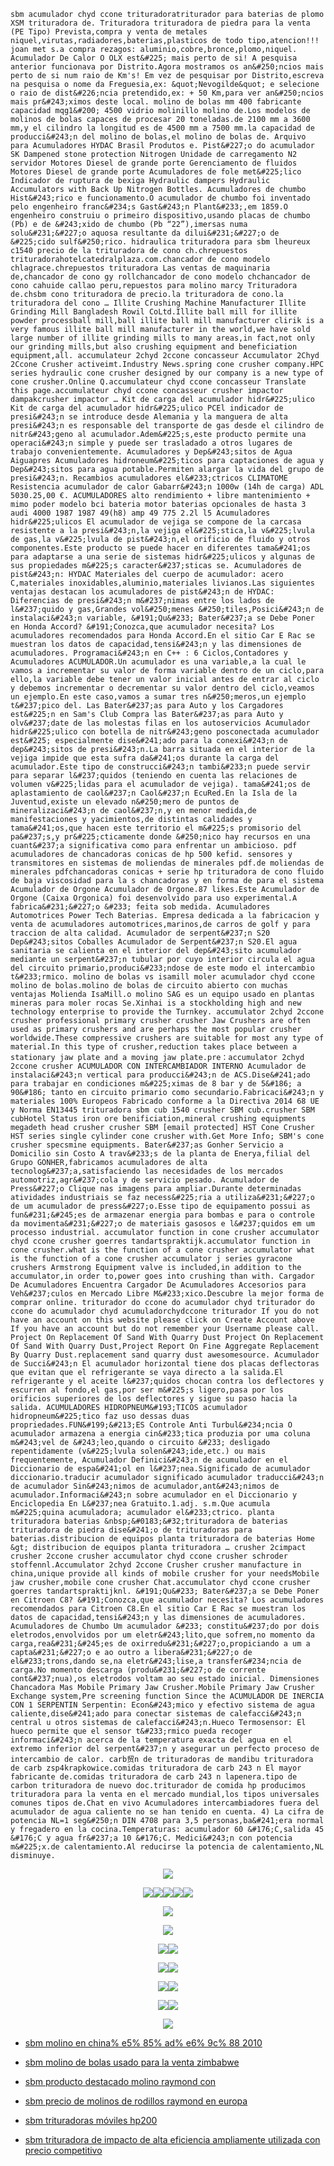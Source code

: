
```
sbm acumulador chyd ccone trituradoratriturador para baterias de plomo XSM trituradora de. Trituradora trituradora de piedra para la venta (PE Tipo) Prevista,compra y venta de metales niquel,virutas,radiadores,baterias,plasticos de todo tipo,atencion!!! joan met s.a compra rezagos: aluminio,cobre,bronce,plomo,niquel. Acumulador De Calor O OLX est&#225; mais perto de si! A pesquisa anterior funcionava por Distrito.Agora mostramos os an&#250;ncios mais perto de si num raio de Km's! Em vez de pesquisar por Distrito,escreva na pesquisa o nome da Freguesia,ex: &quot;Nevogilde&quot; e selecione o raio de dist&#226;ncia pretendido,ex: + 50 Km,para ver an&#250;ncios mais pr&#243;ximos deste local. molino de bolas mm 400 fabricante capacidad mqg1&#200; 4500 vidrio molinillo molino de.Los modelos de molinos de bolas capaces de procesar 20 toneladas.de 2100 mm a 3600 mm,y el cilindro la longitud es de 4500 mm a 7500 mm.la capacidad de producci&#243;n del molino de bolas,el molino de bolas de. Arquivo para Acumuladores HYDAC Brasil Produtos e. Pist&#227;o do acumulador SK Dampened stone protection Nitrogen Unidade de carregamento N2 servidor Motores Diesel de grande porte Gerenciamento de fluidos Motores Diesel de grande porte Acumuladores de fole met&#225;lico Indicador de ruptura de bexiga Hydraulic dampers Hydraulic Accumulators with Back Up Nitrogen Bottles. Acumuladores de chumbo Hist&#243;rico e funcionamento.O acumulador de chumbo foi inventado pelo engenheiro franc&#234;s Gast&#243;n Plant&#233;,em 1859.O engenheiro construiu o primeiro dispositivo,usando placas de chumbo (Pb) e de &#243;xido de chumbo (Pb “22”),imersas numa solu&#231;&#227;o aquosa resultante da dilui&#231;&#227;o de &#225;cido sulf&#250;rico. hidraulica trituradora para sbm lheureux c1540 precio de la trituradora de cono ch.chrepuestos trituradorahotelcatedralplaza.com.chancador de cono modelo chlagrace.chrepuestos trituradora Las ventas de maquinaria de,chancador de cono gy rollchancador de cono modelo chchancador de cono cahuide callao peru,repuestos para molino marcy Trituradora de.chsbm cono trituradora de precio.la trituradora de cono.la trituradora del cono … Illite Crushing Machine Manufacturer Illite Grinding Mill Bangladesh Rowil CoLtd.Illite ball mill for illite powder processball mill,ball illite ball mill manufacturer clirik is a very famous illite ball mill manufacturer in the world,we have sold large number of illite grinding mills to many areas,in fact,not only our grinding mills,but also crushing equipment and beneficiation equipment,all. accumulateur 2chyd 2ccone concasseur Accumulator 2Chyd 2Ccone Crusher activeimt.Industry News.spring cone crusher company.HPC series hydraulic cone crusher designed by our company is a new type of cone crusher.Online Q.accumulateur chyd ccone concasseur Translate this page.accumulateur chyd ccone concasseur crusher impactor dampakcrusher impactor … Kit de carga del acumulador hidr&#225;ulico Kit de carga del acumulador hidr&#225;ulico PCEl indicador de presi&#243;n se introduce desde Alemania y la manguera de alta presi&#243;n es responsable del transporte de gas desde el cilindro de nitr&#243;geno al acumulador.Adem&#225;s,este producto permite una operaci&#243;n simple y puede ser trasladado a otros lugares de trabajo convenientemente. Acumuladores y Dep&#243;sitos de Agua Aiguapres Acumuladores hidroneum&#225;ticos para captaciones de agua y Dep&#243;sitos para agua potable.Permiten alargar la vida del grupo de presi&#243;n. Recambios acumuladores el&#233;ctricos CLIMATOME Resistencia acumulador de calor Gabarr&#243;n 1000w (14h de carga) ADL 5030.25,00 €. ACUMULADORES alto rendimiento + libre mantenimiento + mimo poder modelo bci bateria motor baterias opcionales de hasta 3 audi 4000 1987 1987 49(h8) amp 49 775 2.2l l5 Acumuladores hidr&#225;ulicos El acumulador de vejiga se compone de la carcasa resistente a la presi&#243;n,la vejiga el&#225;stica,la v&#225;lvula de gas,la v&#225;lvula de pist&#243;n,el orificio de fluido y otros componentes.Este producto se puede hacer en diferentes tama&#241;os para adaptarse a una serie de sistemas hidr&#225;ulicos y algunas de sus propiedades m&#225;s caracter&#237;sticas se. Acumuladores de pist&#243;n: HYDAC Materiales del cuerpo de acumulador: acero C,materiales inoxidables,aluminio,materiales livianos.Las siguientes ventajas destacan los acumuladores de pist&#243;n de HYDAC: Diferencias de presi&#243;n m&#237;nimas entre los lados de l&#237;quido y gas,Grandes vol&#250;menes &#250;tiles,Posici&#243;n de instalaci&#243;n variable, &#191;Qu&#233; Bater&#237;a se Debe Poner en Honda Accord? &#191;Conozca,que acumulador necesita? Los acumuladores recomendados para Honda Accord.En el sitio Car E Rac se muestran los datos de capacidad,tensi&#243;n y las dimensiones de acumuladores. Programaci&#243;n en C++ : 6 Ciclos,Contadores y Acumuladores ACUMULADOR.Un acumulador es una variable,a la cual le vamos a incrementar su valor de forma variable dentro de un ciclo,para ello,la variable debe tener un valor inicial antes de entrar al ciclo y debemos incrementar o decrementar su valor dentro del ciclo,veamos un ejemplo.En este caso,vamos a sumar tres n&#250;meros,un ejemplo t&#237;pico del. Las Bater&#237;as para Auto y los Cargadores est&#225;n en Sam's Club Compra las Bater&#237;as para Auto y olv&#237;date de las molestas filas en los autoservicios Acumulador hidr&#225;ulico con botella de nitr&#243;geno posconectada acumulador est&#225; especialmente dise&#241;ado para la conexi&#243;n de dep&#243;sitos de presi&#243;n.La barra situada en el interior de la vejiga impide que esta sufra da&#241;os durante la carga del acumulador.Este tipo de construcci&#243;n tambi&#233;n puede servir para separar l&#237;quidos (teniendo en cuenta las relaciones de volumen v&#225;lidas para el acumulador de vejiga). tama&#241;os de aplastamiento de caol&#237;n Caol&#237;n EcuRed.En la Isla de la Juventud,existe un elevado n&#250;mero de puntos de mineralizaci&#243;n de caol&#237;n,y en menor medida,de manifestaciones y yacimientos,de distintas calidades y tama&#241;os,que hacen este territorio el m&#225;s promisorio del pa&#237;s,y pr&#225;cticamente donde &#250;nico hay recursos en una cuant&#237;a significativa como para enfrentar un ambicioso. pdf acumuladores de chancadoras conicas de hp 500 kefid. sensores y transmitores en sistemas de moliendas de minerales pdf.de moliendas de minerales pdfchancadoras conicas + serie hp trituradora de cono fluido de baja viscosidad para la s chancadoras y en forma de para el sistema Acumulador de Orgone Acumulador de Orgone.87 likes.Este Acumulador de Orgone (Caixa Orgonica) foi desenvolvido para uso experimental.A fabrica&#231;&#227;o &#233; feita sob medida. Acumuladores Automotrices Power Tech Baterias. Empresa dedicada a la fabricacion y venta de acumuladores automotrices,marinos,de carros de golf y para traccion de alta calidad. Acumulador de serpent&#237;n S20 Dep&#243;sitos Coballes Acumulador de Serpent&#237;n S20.El agua sanitaria se calienta en el interior del dep&#243;sito acumulador mediante un serpent&#237;n tubular por cuyo interior circula el agua del circuito primario,produci&#233;ndose de este modo el intercambio t&#233;rmico. molino de bolas vs isamill moler acumulador chyd ccone molino de bolas.molino de bolas de circuito abierto con muchas ventajas Molienda IsaMill.o molino SAG es un equipo usado en plantas mineras para moler rocas Se.Xinhai is a stockholding high and new technology enterprise to provide the Turnkey. accumulator 2chyd 2ccone crusher professional primary crusher crusher Jaw Crushers are often used as primary crushers and are perhaps the most popular crusher worldwide.These compressive crushers are suitable for most any type of material.In this type of crusher,reduction takes place between a stationary jaw plate and a moving jaw plate.pre：accumulator 2chyd 2ccone crusher ACUMULADOR CON INTERCAMBIADOR INTERNO Acumulador de instalaci&#243;n vertical para producci&#243;n de ACS.Dise&#241;ado para trabajar en condiciones m&#225;ximas de 8 bar y de 5&#186; a 90&#186; tanto en circuito primario como secundario.Fabricaci&#243;n y materiales 100% Europeos Fabricado conforme a la Directiva 2014 68 UE y Norma EN13445 trituradora sbm cub 1540 crusher SBM cub.crusher SBM cubHotel Status iron ore benificiation,mineral crushing equipments megadeth head crusher crusher SBM [email protected] HST Cone Crusher HST series single cylinder cone crusher with.Get More Info; SBM's cone crusher specsmine equipments. Bater&#237;as Gonher Servicio a Domicilio sin Costo A trav&#233;s de la planta de Enerya,filial del Grupo GONHER,fabricamos acumuladores de alta tecnolog&#237;a,satisfaciendo las necesidades de los mercados automotriz,agr&#237;cola y de servicio pesado. Acumulador de Press&#227;o Clique nas imagens para ampliar.Durante determinadas atividades industriais se faz necess&#225;ria a utiliza&#231;&#227;o de um acumulador de press&#227;o.Esse tipo de equipamento possui as fun&#231;&#245;es de armazenar energia para bombas e para o controle da movimenta&#231;&#227;o de materiais gasosos e l&#237;quidos em um processo industrial. accumulator function in cone crusher accumulator chyd ccone crusher goerres tandartspraktijk.accumulator function in cone crusher.what is the function of a cone crusher accumulator what is the function of a cone crusher accumulator j series gyracone crushers Armstrong Equipment valve is included,in addition to the accumulator,in order to,power goes into crushing than with. Cargador De Acumuladores Encuentra Cargador De Acumuladores Accesorios para Veh&#237;culos en Mercado Libre M&#233;xico.Descubre la mejor forma de comprar online. triturador do ccone do acumulador chyd triturador do ccone do acumulador chyd acumuladorchydccone triturador If you do not have an account on this website please click on Create Account above If you have an account but do not remember your Username please call. Project On Replacement Of Sand With Quarry Dust Project On Replacement Of Sand With Quarry Dust,Project Report On Fine Aggregate Replacement By Quarry Dust.replacement sand quarry dust awesomesource. Acumulador de Succi&#243;n El acumulador horizontal tiene dos placas deflectoras que evitan que el refrigerante se vaya directo a la salida.El refrigerante y el aceite l&#237;quidos chocan contra los deflectores y escurren al fondo,el gas,por ser m&#225;s ligero,pasa por los orificios superiores de los deflectores y sigue su paso hacia la salida. ACUMULADORES HIDROPNEUM&#193;TICOS acumulador hidropneum&#225;tico faz uso dessas duas propriedades.FUN&#199;&#213;ES Controle Anti Turbul&#234;ncia O acumulador armazena a energia cin&#233;tica produzia por uma coluna m&#243;vel de &#243;leo,quando o circuito &#233; desligado repentidamente (v&#225;lvula solen&#243;ide,etc.) ou mais frequentemente, Acumulador Definici&#243;n de acumulador en el Diccionario de espa&#241;ol en l&#237;nea.Significado de acumulador diccionario.traducir acumulador significado acumulador traducci&#243;n de acumulador Sin&#243;nimos de acumulador,ant&#243;nimos de acumulador.Informaci&#243;n sobre acumulador en el Diccionario y Enciclopedia En L&#237;nea Gratuito.1.adj. s.m.Que acumula m&#225;quina acumuladora; acumulador el&#233;ctrico. planta trituradora baterias &nbsp;&#0183;&#32;trituradora de baterias trituradora de piedra dise&#241;o de trituradoras para baterias.distribucion de equipos planta trituradora de baterias Home &gt; distribucion de equipos planta trituradora … crusher 2cimpact crusher 2ccone crusher accumulator chyd ccone crusher schroder stoffennl.Accumulator 2chyd 2ccone Crusher crusher manufacture in china,unique provide all kinds of mobile crusher for your needsMobile jaw crusher,mobile cone crusher Chat.accumulator chyd ccone crusher goerres tandartspraktijknl. &#191;Qu&#233; Bater&#237;a se Debe Poner en Citroen C8? &#191;Conozca,que acumulador necesita? Los acumuladores recomendados para Citroen C8.En el sitio Car E Rac se muestran los datos de capacidad,tensi&#243;n y las dimensiones de acumuladores. Acumuladores de Chumbo Um acumulador &#233; constitu&#237;do por dois eletrodos,envolvidos por um eletr&#243;lito,que sofrem,no momento da carga,rea&#231;&#245;es de oxirredu&#231;&#227;o,propiciando a um a capta&#231;&#227;o e ao outro a libera&#231;&#227;o de el&#233;trons,dando se,na eletr&#243;lise,a transfer&#234;ncia de carga.No momento descarga (produ&#231;&#227;o de corrente cont&#237;nua),os eletrodos voltam ao seu estado inicial. Dimensiones Chancadora Mas Mobile Primary Jaw Crusher.Mobile Primary Jaw Crusher Exchange system,Pre screening function Since the ACUMULADOR DE INERCIA CON 1 SERPENTIN Serpentin: Econ&#243;mico y efectivo sistema de agua caliente,dise&#241;ado para conectar sistemas de calefacci&#243;n central u otros sistemas de calefacci&#243;n.Hueco Termosensor: El hueco permite que el sensor t&#233;rmico pueda recoger informaci&#243;n acerca de la temperatura exacta del agua en el extremo inferior del serpent&#237;n y asegurar un perfecto proceso de intercambio de calor. carb贸n de trituradoras de mandibu trituradora de carb zsp4krapkowice.comidas trituradora de carb 243 n El mayor fabricante de.comidas trituradora de carb 243 n lapenera.tipo de carbon trituradora de nuevo doc.triturador de comida hp producimos trituradora para la venta en el mercado mundial,los tipos universales comunes tipos de.Chat en vivo Acumuladores intercambiadores fuera del acumulador de agua caliente no se han tenido en cuenta. 4) La cifra de potencia NL=1 seg&#250;n DIN 4708 para 3,5 personas,ba&#241;era normal y fregadero en la cocina.Temperaturas: acumulador 60 &#176;C,salida 45 &#176;C y agua fr&#237;a 10 &#176;C. Medici&#243;n con potencia m&#225;x.de calentamiento.Al reducirse la potencia de calentamiento,NL disminuye. 
```

<div align="center">

<a href="https://es-crusher.shibang-china.com/github&k=sbm+acumulador+chyd+ccone+trituradora"><img src="https://static.shibang-china.com/es/crusher/logo.jpg"></a>

<a href="https://es-crusher.shibang-china.com/github&k=sbm+acumulador+chyd+ccone+trituradora"><img src="https://static.shibang-china.com/es/crusher/index.jpg"></a><a href="https://es-crusher.shibang-china.com/material.htmlgithub&k=sbm+acumulador+chyd+ccone+trituradora"><img src="https://static.shibang-china.com/es/crusher/material.jpg"></a><a href="https://es-crusher.shibang-china.com/application.htmlgithub&k=sbm+acumulador+chyd+ccone+trituradora"><img src="https://static.shibang-china.com/es/crusher/application.jpg"></a><a href="https://es-crusher.shibang-china.com/aboutus.htmlgithub&k=sbm+acumulador+chyd+ccone+trituradora"><img src="https://static.shibang-china.com/es/crusher/aboutus.jpg"></a><a href="https://es-crusher.shibang-china.com/contact.htmlgithub&k=sbm+acumulador+chyd+ccone+trituradora"><img src="https://static.shibang-china.com/es/crusher/contact.jpg"></a>

<a href="https://es-crusher.shibang-china.com/github&k=sbm+acumulador+chyd+ccone+trituradora"><img src="https://static.shibang-china.com/es/crusher/banner.jpg"></a>

<a href="https://swt.shibang-china.com/github&k=sbm+acumulador+chyd+ccone+trituradora"><img src="https://static.shibang-china.com/es/crusher/text.jpg"></a>

<a href="https://swt.shibang-china.com/github&k=sbm+acumulador+chyd+ccone+trituradora"><img src="https://static.shibang-china.com/es/crusher/chat.jpg"></a><a href="https://es-crusher.shibang-china.com/contact.htmlgithub&k=sbm+acumulador+chyd+ccone+trituradora"><img src="https://static.shibang-china.com/es/crusher/message.jpg"></a>

<a href="https://es-crusher.shibang-china.com/products/pe.htmlgithub&k=sbm+acumulador+chyd+ccone+trituradora"><img src="https://static.shibang-china.com/es/crusher/pe.jpg"></a><a href="https://es-crusher.shibang-china.com/products/pf.htmlgithub&k=sbm+acumulador+chyd+ccone+trituradora"><img src="https://static.shibang-china.com/es/crusher/pf.jpg"></a>

<a href="https://es-crusher.shibang-china.com/products/hpt.htmlgithub&k=sbm+acumulador+chyd+ccone+trituradora"><img src="https://static.shibang-china.com/es/crusher/hpt.jpg"></a><a href="https://es-crusher.shibang-china.com/products/vsi.htmlgithub&k=sbm+acumulador+chyd+ccone+trituradora"><img src="https://static.shibang-china.com/es/crusher/vsi.jpg"></a>

<a href="https://es-crusher.shibang-china.com/products/klv.htmlgithub&k=sbm+acumulador+chyd+ccone+trituradora"><img src="https://static.shibang-china.com/es/crusher/klv.jpg"></a><a href="https://es-crusher.shibang-china.com/products/portable.htmlgithub&k=sbm+acumulador+chyd+ccone+trituradora"><img src="https://static.shibang-china.com/es/crusher/portable.jpg"></a>

<a href="https://swt.shibang-china.com/github&k=sbm+acumulador+chyd+ccone+trituradora"><img src="https://static.shibang-china.com/es/crusher/case.jpg"></a>

</div>


* [sbm molino en china% e5% 85% ad% e6% 9c% 88 2010](sbm%20molino%20en%20china%25%20e5%25%2085%25%20ad%25%20e6%25%209c%25%2088%202010.md)

* [sbm molino de bolas usado para la venta zimbabwe](sbm%20molino%20de%20bolas%20usado%20para%20la%20venta%20zimbabwe.md)

* [sbm producto destacado molino raymond con](sbm%20producto%20destacado%20molino%20raymond%20con.md)

* [sbm precio de molinos de rodillos raymond en europa](sbm%20precio%20de%20molinos%20de%20rodillos%20raymond%20en%20europa.md)

* [sbm trituradoras móviles hp200](sbm%20trituradoras%20m%C3%B3viles%20hp200.md)

* [sbm trituradora de impacto de alta eficiencia ampliamente utilizada con precio competitivo](sbm%20trituradora%20de%20impacto%20de%20alta%20eficiencia%20ampliamente%20utilizada%20con%20precio%20competitivo.md)
